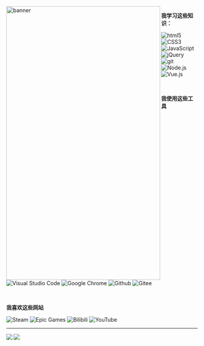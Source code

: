 <img align="left" alt="banner" src='https://github.com/Turing-bot/Turing-bot/blob/master/assets/banner.gif' width="405" height="720"/>

**我学习这些知识：**
<p>
  <img alt="html5" src="https://img.shields.io/badge/HTML5-E34F26?style=for-the-badge&logo=html5&logoColor=white" />
  <img alt="CSS3" src="https://img.shields.io/badge/CSS3-1572B6?style=for-the-badge&logo=CSS3&logoColor=white" />
  <img alt="JavaScript" src="https://img.shields.io/badge/JavaScript-F7DF1E?style=for-the-badge&logo=JavaScript&logoColor=white" />
  <img alt="jQuery" src="https://img.shields.io/badge/jQuery-0769AD?style=for-the-badge&logo=jQuery&logoColor=white" />
  <img alt="git" src="https://img.shields.io/badge/Git-F05032?style=for-the-badge&logo=git&logoColor=white" />
  <img alt="Node.js" src="https://img.shields.io/badge/Node.js-43853d?style=for-the-badge&logo=Node.js&logoColor=white" />
  <img alt="Vue.js" src="https://img.shields.io/badge/Vue.js-4FC08D?style=for-the-badge&logo=Vue.js&logoColor=white" />
</p>

</br>

**我使用这些工具**
<p>
  <img alt="Visual Studio Code" src="https://img.shields.io/badge/Visual Studio Code-007ACC?&style=flat-square&logo=Visual Studio Code&logoColor=white" />
  <img alt="Google Chrome" src="https://img.shields.io/badge/Google Chrome-4285F4?&style=flat-square&logo=Google Chrome&logoColor=white" />
  <img alt="Github" src="https://img.shields.io/badge/GitHub-181717?&style=flat-square&logo=Github&logoColor=white" />
  <img alt="Gitee" src="https://img.shields.io/badge/Gitee-C71D23?&style=flat-square&logo=Gitee&logoColor=white" />
</p>

</br>

**我喜欢这些网站**
<p>
  <img alt="Steam" src="https://img.shields.io/badge/Steam-000000?&style=flat&logo=Steam&logoColor=white" />
  <img alt="Epic Games" src="https://img.shields.io/badge/Epic Games-313131?&style=flat&logo=Epic Games&logoColor=white" />
  <img alt="Bilibili" src="https://img.shields.io/badge/Bilibili-00A1D6?&style=flat&logo=Bilibili&logoColor=white" />
  <img alt="YouTube" src="https://img.shields.io/badge/YouTube-FF0000?&style=flat&logo=YouTube&logoColor=white" />
</p>

<!--START_SECTION:waka--> 
<!--END_SECTION:waka-->

---

<a href="https://github.com/anuraghazra/github-readme-stats" target="_blank"><img align="left" src="https://github-readme-stats.vercel.app/api?username=Turing-bot&show_icons=true&include_all_commits=true&theme=vue&locale=cn&hide_border=false" /></a><a href="https://github.com/anuraghazra/github-readme-stats" target="_blank"><img  src="https://github-readme-stats.vercel.app/api/top-langs/?username=Turing-bot&theme=vue&locale=cn&hide_border=false&layout=compact" /></a>

